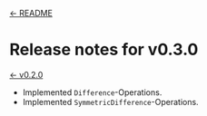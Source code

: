 [<- README](../../README.md#release-notes)

# Release notes for v0.3.0

[<- v0.2.0](./v0.2.0.md)

- Implemented `Difference`-Operations.
- Implemented `SymmetricDifference`-Operations.
